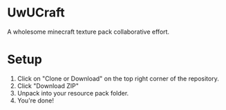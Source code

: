 # UwUCraft
A wholesome minecraft texture pack collaborative effort. 

# Setup

1. Click on "Clone or Download" on the top right corner of the repository.
2. Click "Download ZIP"
3. Unpack into your resource pack folder.
4. You're done!
